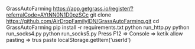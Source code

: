 GrassAutoFarming
https://app.getgrass.io/register/?referralCode=AYtNN0N1D0pzSCc
git clone https://github.com/AirDropFamilyIDN/GrassAutoFarming.git
cd GrassAutoFarming
pip install -r requirements.txt
python run_http.py
python run_socks4.py
python run_socks5.py
Press F12 => Console => ketik allow pasting => trus paste localStorage.getItem('userId')
